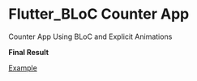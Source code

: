 # Flutter_BLoC Counter App

Counter App Using BLoC and Explicit Animations

**Final Result**

[Example](./assets/Flutter_BLoC_Example_GIF.gif)